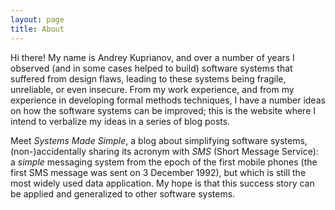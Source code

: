 ```yaml
---
layout: page
title: About
---
```


Hi there! My name is Andrey Kuprianov, and over a number of years I observed (and in some cases helped to build) software systems that suffered from design flaws, leading to these systems being fragile, unreliable, or even insecure. From my work experience, and from my experience in developing formal methods techniques, I have a number ideas on how the software systems can be improved; this is the website where I intend to verbalize my ideas in a series of blog posts. 

Meet _Systems Made Simple_, a blog about simplifying software systems, (non-)accidentally sharing its acronym with _SMS_ (Short Message Service): a _simple_ messaging system from the epoch of the first mobile phones (the first SMS message was sent on 3 December 1992), but which is still the most widely used data application. My hope is that this success story can be applied and generalized to other software systems.

